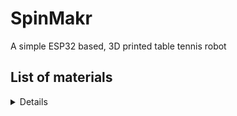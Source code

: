 # SpinMakr
A simple ESP32 based, 3D printed table tennis robot
## List of materials
<details>
Some of they were bought in bulk, because it was easier for me to buy it from amazon/aliexpress rather than local market.
  
| Part               | Model                                | Quantity needed | Reference Link                                       |
|--------------------|--------------------------------------|-----------------|------------------------------------------------------|
| BLDC Motors        | A2208 KV1400                         | 3               | https://www.aliexpress.us/item/2255800409217841.html |
| Feeding Motor      | JGY370 23rpm 12V                     | 1               | https://www.aliexpress.us/item/2251832868183245.html |
| Cables             | 16 AWG silicon cable 10m             | 1               | https://www.aliexpress.us/item/3256802515538882.html |
| ESP32              | ESP32-CH9102X 30 Pin                 | 1               | https://www.aliexpress.us/item/3256801449980777.html |
| female socket      | 15 pin female header socket          | 2               | https://www.amazon.com/gp/product/B0BZP9G3JX         |
| Motor driver       | L293d                                | 1               | https://www.amazon.com/gp/product/B0992Q7ZY1         |
| Ball bearings      | 1500 count                           | 1               | https://www.amazon.com/gp/product/B000HKKY7C         |
| Bullet connector   | 2mm (10 pair)                        | 2               | https://www.aliexpress.us/item/2251832650890588.html |
| Shrink tubing      | D4mm x L5m                           | 1               | https://www.aliexpress.us/item/2251832652651178.html |
| Brass inserts      | M3 x D5.0 x L4.0 (100pcs)            | 1               | https://www.aliexpress.us/item/2255800046543591.html |
| IR sensor          | -                                    | 1               | https://www.aliexpress.us/item/2251832135649843.html |
| ESC controllers    | 4 pieces                             | 1               | https://www.aliexpress.us/item/3256801079565080.html |
| Servos             | DS3218 Pro-180 20kg-cm               | 2               | https://www.aliexpress.us/item/2251801756814911.html |
| Bearings           | 3x8x4mm                              | 2               | https://www.amazon.com/gp/product/B00ZHSRCFQ         |
| Power supply       | MEANWELL LRS-350-12                  | 1               | https://www.amazon.com/gp/product/B07VTLJS18/        |
| Buck converter     | LM2596                               | 3               | https://www.amazon.com/gp/product/B076H3XHXP         |
| 5ohm resistor      | 5W                                   | 1               | https://www.amazon.com/dp/B09TXD9NKR                 |
| 1kOhm              | 1/4W                                 | 3               | -                                                    |
| Transistor         | TIP-147 package TO-247               | 1               | -                                                    |
| Schottky Diode     | MBR2035 or equivalent package TO-220 | 1               | -                                                    |
| Capacitor          | 35V electolytic                      | 1               | -                                                    |
| Energy Dumper      | order it on JLCPCB                   | 1               | Gerber download link: toDo                           |
| ESP32 robot shield | order it on JLCPCB                   | 1               | Gerber download link: toDo                           |
| Male pin headers   | 40 pin                               | 1               | -                                                    |
| M3 bolts           | various lengths                      | 12              | https://www.amazon.com/gp/product/B0BMQFHDBH         |
</details>

